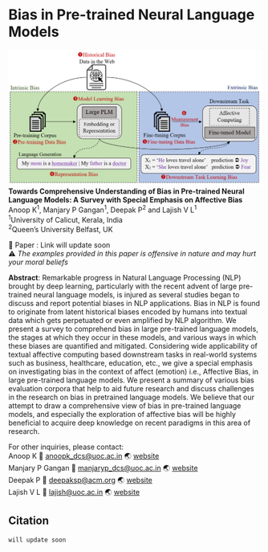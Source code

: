 # Bias in Pre-trained Neural Language Models
<img src= 'img/plm_bias.png' > </br>
**Towards Comprehensive Understanding of Bias in Pre-trained Neural Language Models: A Survey with Special Emphasis on Affective Bias** </br>
Anoop K<sup>1</sup>, Manjary P Gangan<sup>1</sup>, Deepak P<sup>2</sup>  and Lajish V L<sup>1</sup> </br>
<sup>1</sup>University of Calicut, Kerala, India </br>
<sup>2</sup>Queen’s University Belfast, UK </br>



:memo: Paper : Link will update soon </br>
:warning: *The examples provided in this paper is offensive in nature and may hurt your moral beliefs* </br>

**Abstract**: Remarkable progress in Natural Language Processing (NLP) brought by deep learning, particularly with the recent advent of large pre-trained neural language models, is injured as several studies began to discuss and report potential biases in NLP applications. Bias in NLP is found to originate from latent historical biases encoded by humans into textual data which gets perpetuated or even amplified by NLP algorithm. We present a survey to comprehend bias in large pre-trained language models, the stages at which they occur in these models, and various ways in which these biases are quantified and mitigated. Considering wide applicability of textual affective computing based downstream tasks in real-world systems such as business, healthcare, education, etc., we give a special emphasis on investigating bias in the context of affect (emotion) i.e., Affective Bias, in large pre-trained language models. We present a summary of various bias evaluation corpora that help to aid future research and discuss challenges in the research on bias in pretrained language models. We believe that our attempt to draw a comprehensive view of bias in pre-trained language models, and especially the exploration of affective bias will be highly beneficial to acquire deep knowledge on recent paradigms in this area of research. 


For other inquiries, please contact: </br>
Anoop K :email: anoopk_dcs@uoc.ac.in :earth_asia: [website](https://dcs.uoc.ac.in/~anoop/)</br>
Manjary P Gangan :email: manjaryp_dcs@uoc.ac.in :earth_asia: [website](https://dcs.uoc.ac.in/~manjary/) </br>
Deepak P :email: deepaksp@acm.org :earth_asia: [website](http://dpadmanabhan.public.cs.qub.ac.uk/) </br>
Lajish V L :email: lajish@uoc.ac.in :earth_asia: [website](https://dcs.uoc.ac.in/index.php/dr-lajish-v-l)

## Citation
```
will update soon
```
